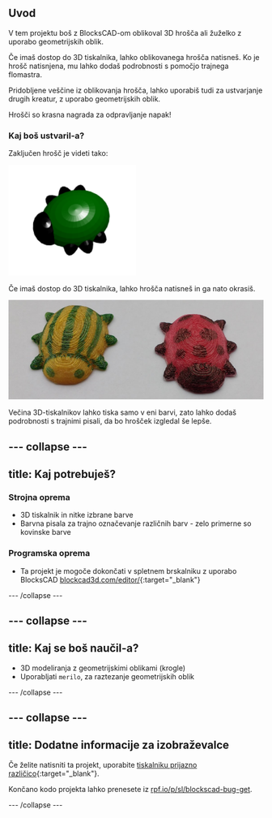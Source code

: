 ## Uvod

V tem projektu boš z BlocksCAD-om oblikoval 3D hrošča ali žuželko z uporabo geometrijskih oblik.

Če imaš dostop do 3D tiskalnika, lahko oblikovanega hrošča natisneš. Ko je hrošč natisnjena, mu lahko dodaš podrobnosti s pomočjo trajnega flomastra.

Pridobljene veščine iz oblikovanja hrošča, lahko uporabiš tudi za ustvarjanje drugih kreatur, z uporabo geometrijskih oblik.

Hrošči so krasna nagrada za odpravljanje napak!

### Kaj boš ustvaril-a?

Zaključen hrošč je videti tako:

![posnetek zaslona](images/bug-complete.png)

Če imaš dostop do 3D tiskalnika, lahko hrošča natisneš in ga nato okrasiš.

![Dokončan projekt](images/bug-showcase.png)

Večina 3D-tiskalnikov lahko tiska samo v eni barvi, zato lahko dodaš podrobnosti s trajnimi pisali, da bo hrošček izgledal še lepše.

--- collapse ---
---
title: Kaj potrebuješ?
---

### Strojna oprema

+ 3D tiskalnik in nitke izbrane barve
+ Barvna pisala za trajno označevanje različnih barv  - zelo primerne so kovinske barve

### Programska oprema

+ Ta projekt je mogoče dokončati v spletnem brskalniku z uporabo BlocksCAD [blockcad3d.com/editor/](https://www.blockscad3d.com/editor){:target="_blank"}

--- /collapse ---

--- collapse ---
---
title: Kaj se boš naučil-a?
---

+ 3D modeliranja z geometrijskimi oblikami (krogle)
+ Uporabljati `merilo`, za raztezanje geometrijskih oblik

--- /collapse ---

--- collapse ---
---
title: Dodatne informacije za izobraževalce
---

Če želite natisniti ta projekt, uporabite [tiskalniku prijazno različico](https://projects.raspberrypi.org/sl-SI/projects/blockscad-bug/print){:target="_blank"}.

Končano kodo projekta lahko prenesete iz [rpf.io/p/sl/blockscad-bug-get](http://rpf.io/p/sl-SI/blockscad-bug-get).

--- /collapse ---
